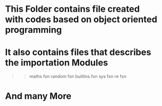 # This Folder contains file created with codes based on object oriented programming

# It also contains files that describes the importation Modules
>> maths fxn
>> random fxn
>> builtins fxn
>> sys fxn
>> re fxn

# And many More
